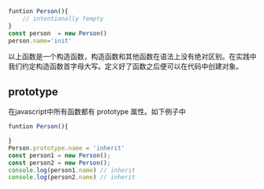 ```javascript
funtion Person(){
    // intentionally fempty
}
const person  = new Person()
person.name='init'
```

以上函数是一个构造函数，构造函数和其他函数在语法上没有绝对区别。在实践中我们约定构造函数首字母大写。定义好了函数之后便可以在代码中创建对象。

## prototype

在javascript中所有函数都有 prototype 属性。如下例子中

```javascript
funtion Person(){ 

}
Person.prototype.name = 'inherit'
const person1 = new Person();
const person2 = new Person();
console.log(person1.name) // inherit
console.log(person2.name) // inherit
```

